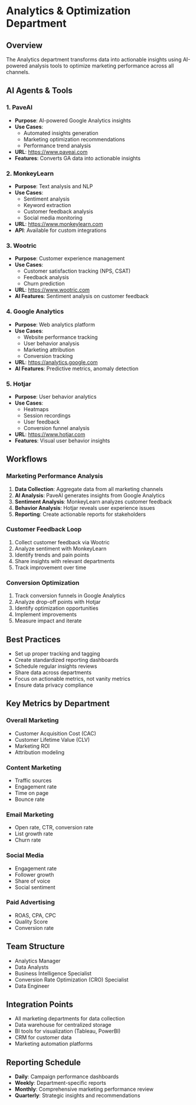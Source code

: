 # Analytics & Optimization Department

## Overview
The Analytics department transforms data into actionable insights using AI-powered analysis tools to optimize marketing performance across all channels.

## AI Agents & Tools

### 1. PaveAI
- **Purpose**: AI-powered Google Analytics insights
- **Use Cases**:
  - Automated insights generation
  - Marketing optimization recommendations
  - Performance trend analysis
- **URL**: https://www.paveai.com
- **Features**: Converts GA data into actionable insights

### 2. MonkeyLearn
- **Purpose**: Text analysis and NLP
- **Use Cases**:
  - Sentiment analysis
  - Keyword extraction
  - Customer feedback analysis
  - Social media monitoring
- **URL**: https://www.monkeylearn.com
- **API**: Available for custom integrations

### 3. Wootric
- **Purpose**: Customer experience management
- **Use Cases**:
  - Customer satisfaction tracking (NPS, CSAT)
  - Feedback analysis
  - Churn prediction
- **URL**: https://www.wootric.com
- **AI Features**: Sentiment analysis on customer feedback

### 4. Google Analytics
- **Purpose**: Web analytics platform
- **Use Cases**:
  - Website performance tracking
  - User behavior analysis
  - Marketing attribution
  - Conversion tracking
- **URL**: https://analytics.google.com
- **AI Features**: Predictive metrics, anomaly detection

### 5. Hotjar
- **Purpose**: User behavior analytics
- **Use Cases**:
  - Heatmaps
  - Session recordings
  - User feedback
  - Conversion funnel analysis
- **URL**: https://www.hotjar.com
- **Features**: Visual user behavior insights

## Workflows

### Marketing Performance Analysis
1. **Data Collection**: Aggregate data from all marketing channels
2. **AI Analysis**: PaveAI generates insights from Google Analytics
3. **Sentiment Analysis**: MonkeyLearn analyzes customer feedback
4. **Behavior Analysis**: Hotjar reveals user experience issues
5. **Reporting**: Create actionable reports for stakeholders

### Customer Feedback Loop
1. Collect customer feedback via Wootric
2. Analyze sentiment with MonkeyLearn
3. Identify trends and pain points
4. Share insights with relevant departments
5. Track improvement over time

### Conversion Optimization
1. Track conversion funnels in Google Analytics
2. Analyze drop-off points with Hotjar
3. Identify optimization opportunities
4. Implement improvements
5. Measure impact and iterate

## Best Practices
- Set up proper tracking and tagging
- Create standardized reporting dashboards
- Schedule regular insights reviews
- Share data across departments
- Focus on actionable metrics, not vanity metrics
- Ensure data privacy compliance

## Key Metrics by Department

### Overall Marketing
- Customer Acquisition Cost (CAC)
- Customer Lifetime Value (CLV)
- Marketing ROI
- Attribution modeling

### Content Marketing
- Traffic sources
- Engagement rate
- Time on page
- Bounce rate

### Email Marketing
- Open rate, CTR, conversion rate
- List growth rate
- Churn rate

### Social Media
- Engagement rate
- Follower growth
- Share of voice
- Social sentiment

### Paid Advertising
- ROAS, CPA, CPC
- Quality Score
- Conversion rate

## Team Structure
- Analytics Manager
- Data Analysts
- Business Intelligence Specialist
- Conversion Rate Optimization (CRO) Specialist
- Data Engineer

## Integration Points
- All marketing departments for data collection
- Data warehouse for centralized storage
- BI tools for visualization (Tableau, PowerBI)
- CRM for customer data
- Marketing automation platforms

## Reporting Schedule
- **Daily**: Campaign performance dashboards
- **Weekly**: Department-specific reports
- **Monthly**: Comprehensive marketing performance review
- **Quarterly**: Strategic insights and recommendations
